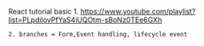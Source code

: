 React tutorial basic
    1. https://www.youtube.com/playlist?list=PLpdiIovPfYaS4iUQOtm-sBoNz0TEe6GXh

    2. branches = Form,Event handling, lifecycle event